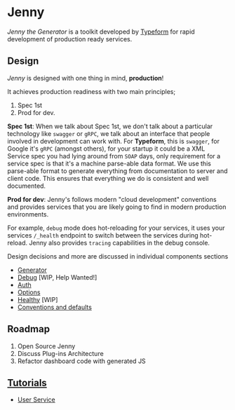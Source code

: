 # Jenny

_Jenny the Generator_ is a toolkit developed by [Typeform](http://typeform.com)
for rapid development of production ready services.

## Design

_Jenny_ is designed with one thing in mind, **production**!

It achieves production readiness with two main principles;

1. Spec 1st
2. Prod for dev.

**Spec 1st**: When we talk about Spec 1st, we don't talk about a particular
technology like `swagger` or `gRPC`, we talk about an interface that people
involved in development can work with. For **Typeform**, this is `swagger`, for
Google it's `gRPC` (amongst others), for your startup it could be a XML Service
spec you had lying around from `SOAP` days, only requirement for a service spec
is that it's a machine parse-able data format. We use this parse-able format to
generate everything from documentation to server and client code. This ensures
that everything we do is consistent and well documented.

**Prod for dev**: Jenny's follows modern "cloud development" conventions and
provides services that you are likely going to find in modern production
environments.

For example, `debug` mode does hot-reloading for your services, it uses your
services `/_health` endpoint to switch between the services during hot-reload.
Jenny also provides `tracing` capabilities in the debug console.

Design decisions and more are discussed in individual components sections

* [Generator](generator.md)
* [Debug](debug.md) [WIP, Help Wanted!]
* [Auth](auth.md)
* [Options](options.md)
* [Healthy](healthy.md) [WIP]
* [Conventions and defaults](conventions.md)

## Roadmap

1. Open Source Jenny
2. Discuss Plug-ins Architecture
3. Refactor dashboard code with generated JS

## [Tutorials](tutorials)

* [User Service](tutorials/userservice)
